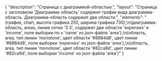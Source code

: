 {
"description": "Страница с диаграммой-областью.",
"layout": "Страница с заголовком 'Диаграмма-область' содержит график вида диаграмма-область. Диаграмма-область содержит две области.",
"elements": "(график, chart, высота графика 250, ширина графика 730),\n(диаграмма-область, areas, линия сетки '3 3', содержит две области 'expenses' и 'income', поле выборки по x 'name' из json-файла 'area'),\n(область, area, тип линии 'monotone', цвет области '#8884d8', цвет линии '#8884d8', поле выборки 'expenses' из json-файла 'area'),\n(область, area, тип линии 'monotone', цвет области '#82ca9d', цвет линии '#82ca9d', поле выборки 'income' из json-файла 'area')"
}